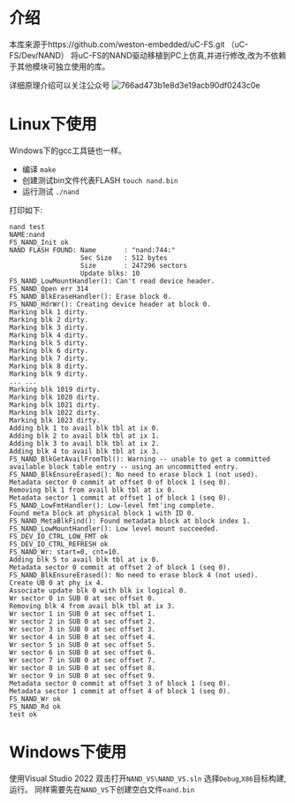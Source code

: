 # 介绍
本库来源于https://github.com/weston-embedded/uC-FS.git （uC-FS/Dev/NAND）
将uC-FS的NAND驱动移植到PC上仿真,并进行修改,改为不依赖于其他模块可独立使用的库。

详细原理介绍可以关注公众号
![766ad473b1e8d3e19acb90df0243c0e](https://user-images.githubusercontent.com/31797371/236448810-22105246-8b0f-45e0-9075-9a104ab28140.jpg)


# Linux下使用
  Windows下的gcc工具链也一样。
- 编译
  `make`
- 创建测试bin文件代表FLASH
  `touch nand.bin`
- 运行测试
  `./nand`

打印如下:
```
nand test
NAME:nand
FS_NAND_Init ok
NAND FLASH FOUND: Name       : "nand:744:"
                  Sec Size   : 512 bytes
                  Size       : 247296 sectors
                  Update blks: 10
FS_NAND_LowMountHandler(): Can't read device header.
FS_NAND_Open err 314
FS_NAND_BlkEraseHandler(): Erase block 0.
FS_NAND_HdrWr(): Creating device header at block 0.
Marking blk 1 dirty.
Marking blk 2 dirty.
Marking blk 3 dirty.
Marking blk 4 dirty.
Marking blk 5 dirty.
Marking blk 6 dirty.
Marking blk 7 dirty.
Marking blk 8 dirty.
Marking blk 9 dirty.
... ...
Marking blk 1019 dirty.
Marking blk 1020 dirty.
Marking blk 1021 dirty.
Marking blk 1022 dirty.
Marking blk 1023 dirty.
Adding blk 1 to avail blk tbl at ix 0.
Adding blk 2 to avail blk tbl at ix 1.
Adding blk 3 to avail blk tbl at ix 2.
Adding blk 4 to avail blk tbl at ix 3.
FS_NAND_BlkGetAvailFromTbl(): Warning -- unable to get a committed available block table entry -- using an uncommitted entry.
FS_NAND_BlkEnsureErased(): No need to erase block 1 (not used).
Metadata sector 0 commit at offset 0 of block 1 (seq 0).
Removing blk 1 from avail blk tbl at ix 0.
Metadata sector 1 commit at offset 1 of block 1 (seq 0).
FS_NAND_LowFmtHandler(): Low-level fmt'ing complete.
Found meta block at physical block 1 with ID 0.
FS_NAND_MetaBlkFind(): Found metadata block at block index 1.
FS_NAND_LowMountHandler(): Low level mount succeeded.
FS_DEV_IO_CTRL_LOW_FMT ok
FS_DEV_IO_CTRL_REFRESH ok
FS_NAND_Wr: start=0, cnt=10.
Adding blk 5 to avail blk tbl at ix 0.
Metadata sector 0 commit at offset 2 of block 1 (seq 0).
FS_NAND_BlkEnsureErased(): No need to erase block 4 (not used).
Create UB 0 at phy ix 4.
Associate update blk 0 with blk ix logical 0.
Wr sector 0 in SUB 0 at sec offset 0.
Removing blk 4 from avail blk tbl at ix 3.
Wr sector 1 in SUB 0 at sec offset 1.
Wr sector 2 in SUB 0 at sec offset 2.
Wr sector 3 in SUB 0 at sec offset 3.
Wr sector 4 in SUB 0 at sec offset 4.
Wr sector 5 in SUB 0 at sec offset 5.
Wr sector 6 in SUB 0 at sec offset 6.
Wr sector 7 in SUB 0 at sec offset 7.
Wr sector 8 in SUB 0 at sec offset 8.
Wr sector 9 in SUB 0 at sec offset 9.
Metadata sector 0 commit at offset 3 of block 1 (seq 0).
Metadata sector 1 commit at offset 4 of block 1 (seq 0).
FS_NAND_Wr ok
FS_NAND_Rd ok
test ok

```
# Windows下使用
使用Visual Studio 2022
双击打开`NAND_VS\NAND_VS.sln`
选择`Debug`,`X86`目标构建,运行。
同样需要先在`NAND_VS`下创建空白文件`nand.bin`

